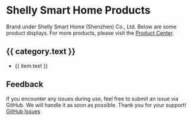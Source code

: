 <script setup>
import { data } from './menu.data.ts'
</script>

# Shelly Smart Home Products

Brand under Shelly Smart Home (Shenzhen) Co., Ltd. Below are some product displays. For more products, please visit the [Product Center](https://www.shelly.com/collections/all-products).

<div v-for="sections of data">
  <section v-for="category of sections">
    <h2>{{ category.text }}</h2>
    <ul v-for="item of category.items">
      <li><a :href="item.link">{{ item.text }}</a></li>
    </ul>
  </section>
</div>

## Feedback
If you encounter any issues during use, feel free to submit an issue via GitHub. We will handle it as soon as possible. Thank you for your support!
[GitHub Issues](https://github.com/shellyasia/www/issues)
